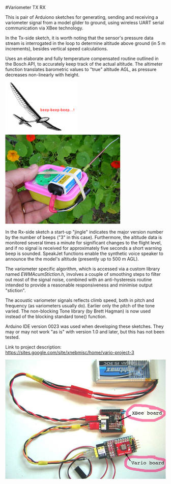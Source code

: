 



#Variometer TX RX  
 
This is pair of Arduiono sketches for generating, sending and receiving a variometer signal from a model glider to ground, using wireless UART serial communication via XBee technology. 

In the Tx-side sketch, it is worth noting that the sensor's pressure data stream is interrogated in the loop to determine altitude above ground (in 5 m increments), besides vertical speed calculations.

Uses an elaborate and fully temperature compensated routine outlined in the Bosch API, to accurately keep track of the actual altitude. The altimeter function translates barometric values to "true" altitude AGL, as pressure decreases non-linearly with height.

![](img/beepbeep_3.png)  ![](img/v3_B-60.jpg)  

In the Rx-side sketch a start-up "jingle" indicates the major version number by the number of beeps ("3" in this case). Furthermore, the altitude data is monitored several times a minute for significant changes to the flight level, and if no signal is received for approximately five seconds a short warning beep is sounded. SpeakJet functions enable the synthetic voice speaker to announce the the model's altitude (presently up to 500 m AGL).


The variometer specific algorithm, which is accessed via a custom library named *EWMAcumStiction.h*, involves a couple of smoothing steps to filter out most of the signal noise, combined with an anti-hysteresis routine intended to provide a reasonable responsiveness and minimise output "stiction".

The acoustic variometer signals reflects climb speed, both in pitch and frequency (as variometers usually do). Earlier only the pitch of the tone varied.
The non-blocking Tone library (by Brett Hagman) is now used instead of the blocking standard tone() function.

Arduino IDE version 0023 was used when developing these sketches. They may or may not work "as is" with version 1.0 and later, but this has not been tested.

Link to project description: https://sites.google.com/site/xnebmisc/home/vario-project-3

![](img/v3_C-60.jpg) 



